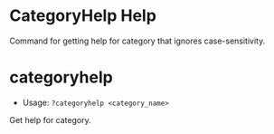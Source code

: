 # CategoryHelp Help

Command for getting help for category that ignores case-sensitivity.

# categoryhelp
 - Usage: `?categoryhelp <category_name> `

Get help for category.

